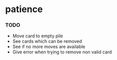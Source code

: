 # patience #

### TODO ###
* Move card to empty pile
* See cards which can be removed
* See if no more moves are available
* Give error when trying to remove non valid card
